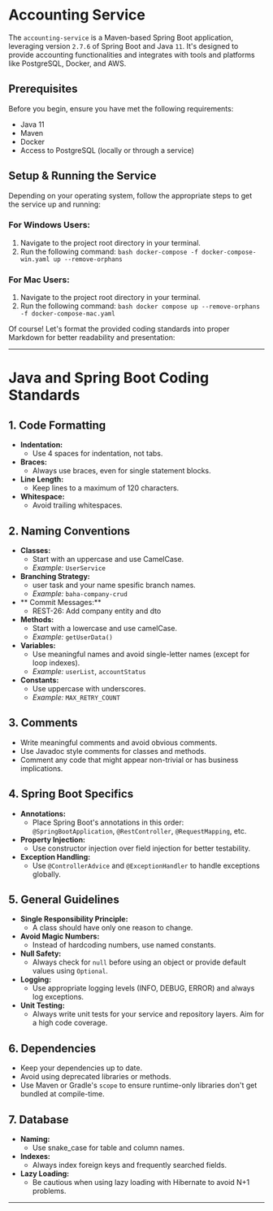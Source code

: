 # Accounting Service

The `accounting-service` is a Maven-based Spring Boot application, leveraging version `2.7.6` of Spring Boot and Java `11`. It's designed to provide accounting functionalities and integrates with tools and platforms like PostgreSQL, Docker, and AWS.

## Prerequisites

Before you begin, ensure you have met the following requirements:

- Java 11
- Maven
- Docker
- Access to PostgreSQL (locally or through a service)


## Setup & Running the Service

Depending on your operating system, follow the appropriate steps to get the service up and running:

### For Windows Users:

1. Navigate to the project root directory in your terminal.
2. Run the following command:
   ```bash docker-compose -f docker-compose-win.yaml up --remove-orphans```

### For Mac Users:

1. Navigate to the project root directory in your terminal.
2. Run the following command:
   ```bash docker compose up --remove-orphans -f docker-compose-mac.yaml ```


Of course! Let's format the provided coding standards into proper Markdown for better readability and presentation:

---

# Java and Spring Boot Coding Standards

## 1. Code Formatting

- **Indentation:**
    - Use 4 spaces for indentation, not tabs.
- **Braces:**
    - Always use braces, even for single statement blocks.
- **Line Length:**
    - Keep lines to a maximum of 120 characters.
- **Whitespace:**
    - Avoid trailing whitespaces.

## 2. Naming Conventions

- **Classes:**
    - Start with an uppercase and use CamelCase.
    - *Example:* `UserService`
- **Branching Strategy:**
  - user task and your name spesific branch names.
  - *Example:* `baha-company-crud`
- ** Commit Messages:**
  - REST-26: Add company entity and dto
- **Methods:**
    - Start with a lowercase and use camelCase.
    - *Example:* `getUserData()`
- **Variables:**
    - Use meaningful names and avoid single-letter names (except for loop indexes).
    - *Example:* `userList`, `accountStatus`
- **Constants:**
    - Use uppercase with underscores.
    - *Example:* `MAX_RETRY_COUNT`

## 3. Comments

- Write meaningful comments and avoid obvious comments.
- Use Javadoc style comments for classes and methods.
- Comment any code that might appear non-trivial or has business implications.

## 4. Spring Boot Specifics

- **Annotations:**
    - Place Spring Boot's annotations in this order: `@SpringBootApplication`, `@RestController`, `@RequestMapping`, etc.
- **Property Injection:**
    - Use constructor injection over field injection for better testability.
- **Exception Handling:**
    - Use `@ControllerAdvice` and `@ExceptionHandler` to handle exceptions globally.

## 5. General Guidelines

- **Single Responsibility Principle:**
    - A class should have only one reason to change.
- **Avoid Magic Numbers:**
    - Instead of hardcoding numbers, use named constants.
- **Null Safety:**
    - Always check for `null` before using an object or provide default values using `Optional`.
- **Logging:**
    - Use appropriate logging levels (INFO, DEBUG, ERROR) and always log exceptions.
- **Unit Testing:**
    - Always write unit tests for your service and repository layers. Aim for a high code coverage.

## 6. Dependencies

- Keep your dependencies up to date.
- Avoid using deprecated libraries or methods.
- Use Maven or Gradle's `scope` to ensure runtime-only libraries don't get bundled at compile-time.

## 7. Database

- **Naming:**
    - Use snake_case for table and column names.
- **Indexes:**
    - Always index foreign keys and frequently searched fields.
- **Lazy Loading:**
    - Be cautious when using lazy loading with Hibernate to avoid N+1 problems.

---
